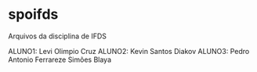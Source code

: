 # spoifds
Arquivos da disciplina de IFDS

ALUNO1: Levi Olimpio Cruz
ALUNO2: Kevin Santos Diakov
ALUNO3: Pedro Antonio Ferrareze Simões Blaya
